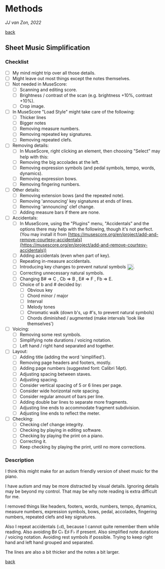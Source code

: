 Methods
=======

*JJ van Zon, 2022*

[back](./README.md)

Sheet Music Simplification
--------------------------

### Checklist

- [ ] My mind might trip over all those details.  
- [ ] Might leave out most things except the notes themselves.
- [ ] Not needed in MuseScore:
    - [ ] Scanning and editing score.  
    - [ ] Brightness / contrast of the scan (e.g. brightness +10%, contrast +10%).
    - [ ] Crop image.
- [ ] In MuseScore "Load Style" might take care of the following:
    - [ ] Thicker lines
    - [ ] Bigger notes
    - [ ] Removing measure numbers.
    - [ ] Removing repeated key signatures.
    - [ ] Removing repeated clefs.
- [ ] Removing details:
    - [ ] In MuseScore, right clicking an element, then choosing  "Select" may help with this:
    - [ ] Removing the big accolades at the left.
    - [ ] Removing expression symbols (and pedal symbols, tempo, words, dynamics).
    - [ ] Removing expression bows.
    - [ ] Removing fingering numbers.
- [ ] Other details:
    - [ ] Removing extension bows (and the repeated note).
    - [ ] Removing 'announcing' key signatures at ends of lines.
    - [ ] Removing 'announcing' clef change.
    - [ ] Adding measure bars if there are none.
- [ ] Accidentals:
    - [ ] In MuseScore, using the "Plugins" menu, "Accidentals" and the options there may help with the following, though it's not perfect. (You may install it from [https://musescore.org/en/project/add-and-remove-courtesy-accidentals](https://musescore.org/en/project/add-and-remove-courtesy-accidentals))
    - [ ] Adding accidentals (even when part of key).
    - [ ] Repeating in-measure accidentals.
    - [ ] Introducing key changes to prevent natural symbols <img src="https://jjvanzon.github.io/Piano-Playing-Docs/resources/natural-symbol.png" height="20" style="vertical-align:middle" />.
    - [ ] Correcting unnecessary natural symbols.
    - [ ] Changing B# => C , Cb => B , E# => F , Fb => E.
    - [ ] Choice of b and # decided by:
        - [ ] Obvious key
        - [ ] Chord minor / major
        - [ ] Interval
        - [ ] Melody tones
        - [ ] Chromatic walk (down b's, up #'s, to prevent natural symbols)
        - [ ] Chords diminished / augmented (make intervals 'look like themselves')
- [ ] Voicing:
    - [ ] Removing some rest symbols.
    - [ ] Simplifying note durations / voicing notation.
    - [ ] Left hand / right hand separated and together.
- [ ] Layout:
    - [ ] Adding title (adding the word 'simplified').
    - [ ] Removing page headers and footers, mostly.
    - [ ] Adding page numbers (suggested font: Calibri 14pt).
    - [ ] Adjusting spacing between staves.
    - [ ] Adjusting spacing.
    - [ ] Consider vertical spacing of 5 or 6 lines per page.
    - [ ] Consider wide horizontal note spacing.
    - [ ] Consider regular amount of bars per line.
    - [ ] Adding double bar lines to separate more fragments.
    - [ ] Adjusting line ends to accommodate fragment subdivision.
    - [ ] Adjusting line ends to reflect the meter.
- [ ] Checking:
    - [ ] Checking clef change integrity.
    - [ ] Checking by playing in editing software.
    - [ ] Checking by playing the print on a piano.
    - [ ] Correcting it.
    - [ ] Keep checking by playing the print, until no more corrections.

### Description

I think this might make for an autism friendly version of sheet music for the piano.

I have autism and may be more distracted by visual details. Ignoring details may be beyond my control. That may be why note reading is extra difficult for me.

I removed things like headers, footers, words, numbers, tempo, dynamics, measure numbers, expression symbols, bows, pedal, accolades, fingering numbers, repeated clefs and key signatures.

Also I repeat accidentals (♭♯), because I cannot quite remember them while reading. Also avoiding B♯ C♭ E♯ F♭ if present. Also simplified note durations / voicing notation. Avoiding rest symbols if possible. Trying to keep right hand and left hand grouped and separated.

The lines are also a bit thicker and the notes a bit larger.

[back](./README.md)

